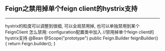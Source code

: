 ## Feign之禁用掉单个feign client的hystrix支持

--- 

hystrix的粒度可以调整到很细, 可以全局禁用掉, 也可以单独禁用到某个FeignClient
怎么禁用:
configuration配置类中加入
//禁用掉单个feign client的hystrix支持
@Bean
@Scope("prototype")
public Feign.Builder feignBuilder() {
	return Feign.builder();
}